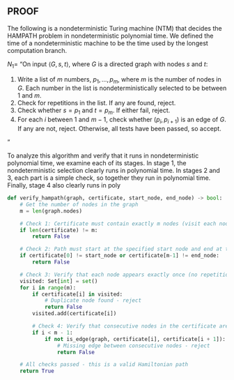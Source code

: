 ## PROOF

The following is a nondeterministic Turing machine (NTM) that decides the HAMPATH problem in nondeterministic polynomial time. We defined the time of a nondeterministic machine to be the time used by the longest computation branch.

$N_1 =$
“On input $⟨G,s,t⟩$, where $G$ is a directed graph with nodes $s$ and $t$:

1. Write a list of $m$ numbers, $p_1,\dots ,p_m$, where $m$ is the number of nodes in $G$. Each number in the list is nondeterministically selected to be between $1$ and $m$.
2. Check for repetitions in the list. If any are found, reject.
3. Check whether $s= p_1$ and $t= p_m$. If either fail, reject.
4. For each $i$ between $1$ and $m−1$, check whether $(p_i,p_{i+1})$ is an edge of $G$. If any are not, reject. Otherwise, all tests have been passed, so accept.

”

To analyze this algorithm and verify that it runs in nondeterministic polynomial time, we examine each of its stages. In stage 1, the nondeterministic selection clearly runs in polynomial time. In stages 2 and 3, each part is a simple check, so together they run in polynomial time. Finally, stage 4 also clearly runs in poly

```py
def verify_hampath(graph, certificate, start_node, end_node) -> bool:
    # Get the number of nodes in the graph
    m = len(graph.nodes)

    # Check 1: Certificate must contain exactly m nodes (visit each node exactly once)
    if len(certificate) != m:
        return False

    # Check 2: Path must start at the specified start node and end at the specified end node
    if certificate[0] != start_node or certificate[m-1] != end_node:
        return False

    # Check 3: Verify that each node appears exactly once (no repetitions)
    visited: Set[int] = set()
    for i in range(m):
        if certificate[i] in visited:
            # Duplicate node found - reject
            return False
        visited.add(certificate[i])

        # Check 4: Verify that consecutive nodes in the certificate are connected by edges
        if i < m - 1:
            if not is_edge(graph, certificate[i], certificate[i + 1]):
                # Missing edge between consecutive nodes - reject
                return False

    # All checks passed - this is a valid Hamiltonian path
    return True
```
